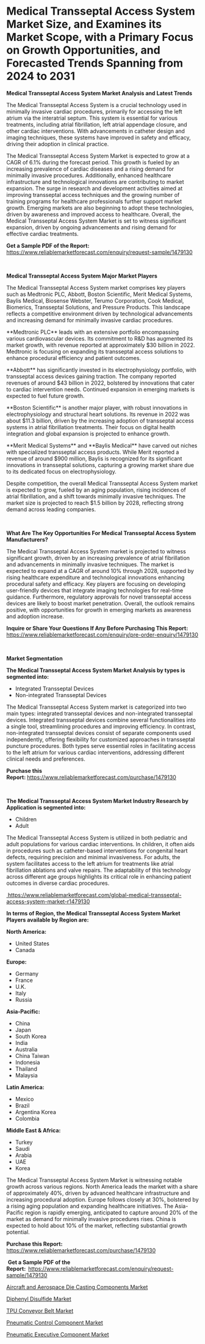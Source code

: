 <p><h1>Medical Transseptal Access System Market Size, and Examines its Market Scope, with a Primary Focus on Growth Opportunities, and Forecasted Trends Spanning from 2024 to 2031</h1></p><p><strong>Medical Transseptal Access System Market Analysis and Latest Trends</strong></p>
<p><p>The Medical Transseptal Access System is a crucial technology used in minimally invasive cardiac procedures, primarily for accessing the left atrium via the interatrial septum. This system is essential for various treatments, including atrial fibrillation, left atrial appendage closure, and other cardiac interventions. With advancements in catheter design and imaging techniques, these systems have improved in safety and efficacy, driving their adoption in clinical practice.</p><p>The Medical Transseptal Access System Market is expected to grow at a CAGR of 6.1% during the forecast period. This growth is fueled by an increasing prevalence of cardiac diseases and a rising demand for minimally invasive procedures. Additionally, enhanced healthcare infrastructure and technological innovations are contributing to market expansion. The surge in research and development activities aimed at improving transseptal access techniques and the growing number of training programs for healthcare professionals further support market growth. Emerging markets are also beginning to adopt these technologies, driven by awareness and improved access to healthcare. Overall, the Medical Transseptal Access System Market is set to witness significant expansion, driven by ongoing advancements and rising demand for effective cardiac treatments.</p></p>
<p><strong>Get a Sample PDF of the Report:&nbsp;</strong> <a href="https://www.reliablemarketforecast.com/enquiry/request-sample/1479130?utm_campaign=1082&utm_medium=2&utm_source=Github&utm_content=ia&utm_term=28092024&utm_id=medical-transseptal-access-system">https://www.reliablemarketforecast.com/enquiry/request-sample/1479130</a></p>
<p>&nbsp;</p>
<p><strong>Medical Transseptal Access System Major Market Players</strong></p>
<p><p>The Medical Transseptal Access System market comprises key players such as Medtronic PLC, Abbott, Boston Scientific, Merit Medical Systems, Baylis Medical, Biosense Webster, Terumo Corporation, Cook Medical, Biomerics, Transseptal Solutions, and Pressure Products. This landscape reflects a competitive environment driven by technological advancements and increasing demand for minimally invasive cardiac procedures.</p><p>**Medtronic PLC** leads with an extensive portfolio encompassing various cardiovascular devices. Its commitment to R&D has augmented its market growth, with revenue reported at approximately $30 billion in 2022. Medtronic is focusing on expanding its transseptal access solutions to enhance procedural efficiency and patient outcomes.</p><p>**Abbott** has significantly invested in its electrophysiology portfolio, with transseptal access devices gaining traction. The company reported revenues of around $43 billion in 2022, bolstered by innovations that cater to cardiac intervention needs. Continued expansion in emerging markets is expected to fuel future growth.</p><p>**Boston Scientific** is another major player, with robust innovations in electrophysiology and structural heart solutions. Its revenue in 2022 was about $11.3 billion, driven by the increasing adoption of transseptal access systems in atrial fibrillation treatments. Their focus on digital health integration and global expansion is projected to enhance growth.</p><p>**Merit Medical Systems** and **Baylis Medical** have carved out niches with specialized transseptal access products. While Merit reported a revenue of around $900 million, Baylis is recognized for its significant innovations in transseptal solutions, capturing a growing market share due to its dedicated focus on electrophysiology.</p><p>Despite competition, the overall Medical Transseptal Access System market is expected to grow, fueled by an aging population, rising incidences of atrial fibrillation, and a shift towards minimally invasive techniques. The market size is projected to reach $1.5 billion by 2028, reflecting strong demand across leading companies.</p></p>
<p>&nbsp;</p>
<p><strong>What Are The Key Opportunities For Medical Transseptal Access System Manufacturers?</strong></p>
<p><p>The Medical Transseptal Access System market is projected to witness significant growth, driven by an increasing prevalence of atrial fibrillation and advancements in minimally invasive techniques. The market is expected to expand at a CAGR of around 10% through 2028, supported by rising healthcare expenditure and technological innovations enhancing procedural safety and efficacy. Key players are focusing on developing user-friendly devices that integrate imaging technologies for real-time guidance. Furthermore, regulatory approvals for novel transseptal access devices are likely to boost market penetration. Overall, the outlook remains positive, with opportunities for growth in emerging markets as awareness and adoption increase.</p></p>
<p><strong>Inquire or Share Your Questions If Any Before Purchasing This Report:</strong> <a href="https://www.reliablemarketforecast.com/enquiry/pre-order-enquiry/1479130?utm_campaign=1082&utm_medium=2&utm_source=Github&utm_content=ia&utm_term=28092024&utm_id=medical-transseptal-access-system">https://www.reliablemarketforecast.com/enquiry/pre-order-enquiry/1479130</a></p>
<p>&nbsp;</p>
<p><strong>Market Segmentation</strong></p>
<p><strong>The Medical Transseptal Access System Market Analysis by types is segmented into:</strong></p>
<p><ul><li>Integrated Transseptal Devices</li><li>Non-integrated Transseptal Devices</li></ul></p>
<p><p>The Medical Transseptal Access System market is categorized into two main types: integrated transseptal devices and non-integrated transseptal devices. Integrated transseptal devices combine several functionalities into a single tool, streamlining procedures and improving efficiency. In contrast, non-integrated transseptal devices consist of separate components used independently, offering flexibility for customized approaches in transseptal puncture procedures. Both types serve essential roles in facilitating access to the left atrium for various cardiac interventions, addressing different clinical needs and preferences.</p></p>
<p><strong>Purchase this Report:&nbsp;</strong><a href="https://www.reliablemarketforecast.com/purchase/1479130?utm_campaign=1082&utm_medium=2&utm_source=Github&utm_content=ia&utm_term=28092024&utm_id=medical-transseptal-access-system">https://www.reliablemarketforecast.com/purchase/1479130</a></p>
<p>&nbsp;</p>
<p><strong>The Medical Transseptal Access System Market Industry Research by Application is segmented into:</strong></p>
<p><ul><li>Children</li><li>Adult</li></ul></p>
<p><p>The Medical Transseptal Access System is utilized in both pediatric and adult populations for various cardiac interventions. In children, it often aids in procedures such as catheter-based interventions for congenital heart defects, requiring precision and minimal invasiveness. For adults, the system facilitates access to the left atrium for treatments like atrial fibrillation ablations and valve repairs. The adaptability of this technology across different age groups highlights its critical role in enhancing patient outcomes in diverse cardiac procedures.</p></p>
<p><a href="https://www.reliablemarketforecast.com/global-medical-transseptal-access-system-market-r1479130?utm_campaign=1082&utm_medium=2&utm_source=Github&utm_content=ia&utm_term=28092024&utm_id=medical-transseptal-access-system">&nbsp;https://www.reliablemarketforecast.com/global-medical-transseptal-access-system-market-r1479130</a></p>
<p><strong>In terms of Region, the Medical Transseptal Access System Market Players available by Region are:</strong></p>
<p>
    <p> <strong> North America: </strong>
        <ul>
            <li>United States</li>
            <li>Canada</li>
        </ul>
        </p> 
    <p> <strong> Europe: </strong>
        <ul>
            <li>Germany</li>
            <li>France</li>
            <li>U.K.</li>
            <li>Italy</li>
            <li>Russia</li>
        </ul>
        </p> 
    <p> <strong> Asia-Pacific: </strong>
        <ul>
            <li>China</li>
            <li>Japan</li>
            <li>South Korea</li>
            <li>India</li>
            <li>Australia</li>
            <li>China Taiwan</li>
            <li>Indonesia</li>
            <li>Thailand</li>
            <li>Malaysia</li>
        </ul>
        </p> 
    <p> <strong> Latin America: </strong>
        <ul>
            <li>Mexico</li>
            <li>Brazil</li>
            <li>Argentina Korea</li>
            <li>Colombia</li>
        </ul>
        </p> 
    <p> <strong> Middle East & Africa: </strong>
        <ul>
            <li>Turkey</li>
            <li>Saudi</li>
            <li>Arabia</li>
            <li>UAE</li>
            <li>Korea</li>
        </ul>
    </p>
    </p>
<p><p>The Medical Transseptal Access System Market is witnessing notable growth across various regions. North America leads the market with a share of approximately 40%, driven by advanced healthcare infrastructure and increasing procedural adoption. Europe follows closely at 30%, bolstered by a rising aging population and expanding healthcare initiatives. The Asia-Pacific region is rapidly emerging, anticipated to capture around 20% of the market as demand for minimally invasive procedures rises. China is expected to hold about 10% of the market, reflecting substantial growth potential.</p></p>
<p><strong>Purchase this Report: </strong><a href="https://www.reliablemarketforecast.com/purchase/1479130?utm_campaign=1082&utm_medium=2&utm_source=Github&utm_content=ia&utm_term=28092024&utm_id=medical-transseptal-access-system">https://www.reliablemarketforecast.com/purchase/1479130</a></p>
<p>&nbsp;<strong>Get a Sample PDF of the Report:&nbsp;&nbsp;</strong><a href="https://www.reliablemarketforecast.com/enquiry/request-sample/1479130?utm_campaign=1082&utm_medium=2&utm_source=Github&utm_content=ia&utm_term=28092024&utm_id=medical-transseptal-access-system">https://www.reliablemarketforecast.com/enquiry/request-sample/1479130</a></p>
<p><strong></strong></p>
<p><p><a href="https://github.com/NorbertYates/Market-Research-Report-List-7/blob/main/aircraft-and-aerospace-die-casting-components-market.md?utm_campaign=1082&utm_medium=2&utm_source=Github&utm_content=ia&utm_term=28092024&utm_id=medical-transseptal-access-system">Aircraft and Aerospace Die Casting Components Market</a></p><p><a href="https://www.linkedin.com/pulse/global-diphenyl-disulfide-market-trends-insights-growth-akgse?utm_campaign=1082&utm_medium=2&utm_source=Github&utm_content=ia&utm_term=28092024&utm_id=medical-transseptal-access-system">Diphenyl Disulfide Market</a></p><p><a href="https://www.linkedin.com/pulse/tpu-conveyor-belt-market-outlook-complete-industry-analysis-2024-jif2f?utm_campaign=1082&utm_medium=2&utm_source=Github&utm_content=ia&utm_term=28092024&utm_id=medical-transseptal-access-system">TPU Conveyor Belt Market</a></p><p><a href="https://issuu.com/reportprime-2/docs/pneumatic-control-component-market-_57afce12489652?utm_campaign=1082&utm_medium=2&utm_source=Github&utm_content=ia&utm_term=28092024&utm_id=medical-transseptal-access-system">Pneumatic Control Component Market</a></p><p><a href="https://issuu.com/reportprime-2/docs/pneumatic-executive-component-marke_fecb3b749ff9c5?utm_campaign=1082&utm_medium=2&utm_source=Github&utm_content=ia&utm_term=28092024&utm_id=medical-transseptal-access-system">Pneumatic Executive Component Market</a></p></p>